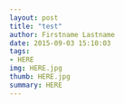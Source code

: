 ```yaml
---
layout: post
title: "test"
author: Firstname Lastname
date: 2015-09-03 15:10:03
tags:
- HERE
img: HERE.jpg
thumb: HERE.jpg
summary: HERE
---
```


